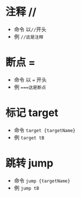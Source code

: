 # 注释 //

- 命令
  以`//`开头
- 例 `//这是注释`

# 断点 =

- 命令 以 `=` 开头
- 例 `===这是断点`

# 标记 target

- 命令 `target {targetName}`
- 例 `target tB`

# 跳转 jump

- 命令 `jump {targetName}`
- 例 `jump tB`
